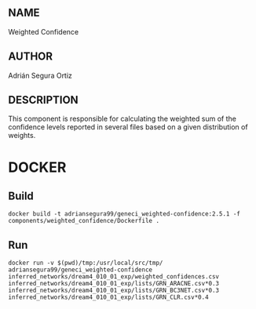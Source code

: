 ## NAME

Weighted Confidence

## AUTHOR

Adrián Segura Ortiz

## DESCRIPTION

This component is responsible for calculating the weighted sum of the confidence levels reported in several files based on a given distribution of weights.

# DOCKER

## Build

```
docker build -t adriansegura99/geneci_weighted-confidence:2.5.1 -f components/weighted_confidence/Dockerfile .
```

## Run

```
docker run -v $(pwd)/tmp:/usr/local/src/tmp/ adriansegura99/geneci_weighted-confidence inferred_networks/dream4_010_01_exp/weighted_confidences.csv inferred_networks/dream4_010_01_exp/lists/GRN_ARACNE.csv*0.3 inferred_networks/dream4_010_01_exp/lists/GRN_BC3NET.csv*0.3 inferred_networks/dream4_010_01_exp/lists/GRN_CLR.csv*0.4
```
